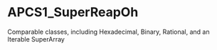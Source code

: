 # APCS1_SuperReapOh
Comparable classes, including Hexadecimal, Binary, Rational, and an Iterable SuperArray
